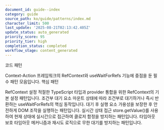 ```yaml
---
document_id: guide--index
category: guide
source_path: ko/guide/patterns/index.md
character_limit: 500
last_update: '2025-08-21T02:13:42.405Z'
update_status: auto_generated
priority_score: 95
priority_tier: high
completion_status: completed
workflow_stage: content_generated
---
```

코드 패턴

Context-Action 프레임워크의 RefContext와 useWaitForRefs 기능에 중점을 둔 필수 패턴 모음입니다. 핵심 패턴

RefContext 설정
적절한 TypeScript 타입과 provider 통합을 위한 RefContext의 기본 설정 패턴입니다. 조건부 대기
요소 마운트 상태에 따라 조건부로 대기하거나 즉시 반환하는 useWaitForRefs의 핵심 동작입니다. 대기 후 실행
요소 가용성을 보장한 후 안전하게 DOM 조작을 실행하는 패턴입니다. 실시간 상태 접근
store.getValue()를 사용하여 현재 상태에 실시간으로 접근하여 클로저 함정을 방지하는 패턴입니다. 타임아웃 보호
타임아웃 메커니즘과 재시도 로직으로 무한 대기를 방지하는 패턴입니다.
